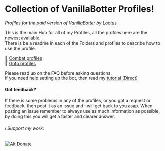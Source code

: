 # Collection of VanillaBotter Profiles!
_Profiles for the paid version of [VanillaBotter](http://vanillabotter.com/) by [Loctus](http://www.vanillabotter.com/forum/memberlist.php?mode=viewprofile&u=3139)_

This is the main Hub for all of my Profiles, all the profiles here are the newest available.  
There is be a readme in each of the Folders and profiles to describe how to use the profile.  

:open_file_folder: [Combat profiles](Combat-Profiles)  
:open_file_folder: [Goto profiles](Goto-Profiles)  

Please read up on the [FAQ](https://github.com/LoctusBin/Collection-of-Profiles/wiki/FAQ) before asking questions.  
If you need help setting up the bot, then read my [tutorial](http://adf.ly/1RpapV) [(Direct)](http://vanillabotter.com/forum/viewtopic.php?f=7&t=1727)
  
  
#### Got feedback?  
If there is some problems in any of the profiles, or you got a request or feedback, then post it as an issue and i will get back to you asap.
When posting an issue remember to always use as much information as possible, by doing this you will get a faster and clearer answer.


###### :information_source: Support my work:  
[![Alt Donate](https://www.paypalobjects.com/en_US/NO/i/btn/btn_donateCC_LG.gif)](https://www.paypal.com/cgi-bin/webscr?cmd=_s-xclick&hosted_button_id=C45BTNE276SME)
